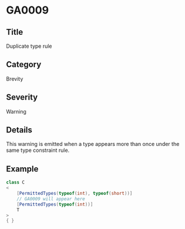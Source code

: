 # GA0009

## Title
Duplicate type rule

## Category
Brevity

## Severity
Warning

## Details
This warning is emitted when a type appears more than once under the same type constraint rule.

## Example
```csharp
class C
<
    [PermittedTypes(typeof(int), typeof(short))]
    // GA0009 will appear here
    [PermittedTypes(typeof(int))]
    T
>
{ }
```
